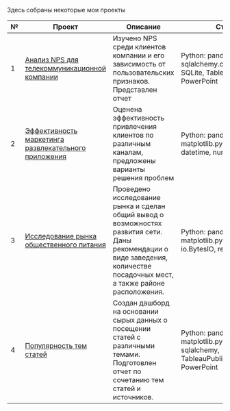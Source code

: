 Здесь собраны некоторые мои проекты

| № | Проект | Описание | Стек |
| --- | --- | --- | --- |
| 1 | [Анализ NPS для телекоммуникационной компании](https://github.com/Sofya-Z/Sofya-Z/tree/main/My-DA-portfolio/NPS-for-telecom)| Изучено NPS среди клиентов компании и его зависимость от пользовательских признаков. Представлен отчет | Python: pandas, sqlalchemy.create_engine, SQLite, Tableau, PowerPoint  |
| 2 | [Эффективность маркетинга развлекательного приложения](https://github.com/Sofya-Z/Sofya-Z/tree/main/My-DA-portfolio/marketing_for_ProcrastinatePro) | Оценена эффективность привлечения клиентов по различным каналам, предложены варианты решения проблем | Python: pandas, matplotlib.pyplot, datetime, numpy |
| 3 | [Исследование рынка общественного питания](https://github.com/Sofya-Z/Sofya-Z/tree/main/My-DA-portfolio/Moscow-catering-market) | Проведено исследование рынка и сделан общий вывод о возможностях развития сети. Даны рекомендации о виде заведения, количестве посадочных мест, а также районе расположения. | Python: pandas, matplotlib.pyplot, seaborn, io.BytesIO, requests |
| 4 | [Популярность тем статей]() | Создан дашборд на основании сырых данных о посещении статей с различными темами. Подготовлен отчет по сочетанию тем статей и источников. | Python: pandas, matplotlib.pyplot, sqlalchemy, TableauPublic, PowerPoint |
